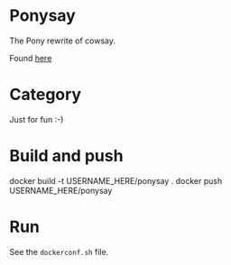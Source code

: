 # Ponysay

The Pony rewrite of cowsay.

Found [here](https://github.com/erkin/ponysay)

# Category

Just for fun :-)


# Build and push

docker build -t USERNAME_HERE/ponysay .
docker push USERNAME_HERE/ponysay

# Run

See the `dockerconf.sh` file.